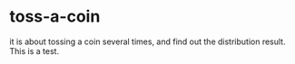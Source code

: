 # toss-a-coin
it is about tossing a coin several times, and find out the distribution result.
This is a test.
